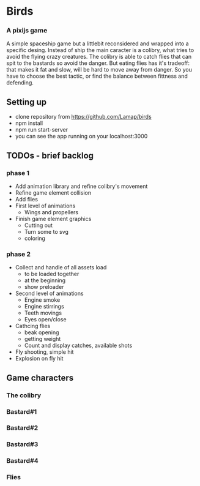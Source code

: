 # Birds
### A pixijs game
A simple spaceship game but a littlebit reconsidered and wrapped into a specific desing.
Instead of ship the main caracter is a colibry, what tries to avoid the flying crazy creatures.
The colibry is able to catch flies that can spit to the bastards so avoid the danger. But eating flies has it's tradeoff: that makes it fat and slow, will be hard to move away from danger. So you have to choose the best tactic, or find the balance between fittness and defending.

## Setting up
- clone repository from https://github.com/Lamap/birds
- npm install
- npm run start-server
- you can see the app running on your localhost:3000

## TODOs - brief backlog
### phase 1
- Add animation library and refine colibry's movement
- Refine game element collision
- Add flies
- First level of animations
    - Wings and propellers
- Finish game element graphics
    - Cutting out
    - Turn some to svg
    - coloring
    
### phase 2
- Collect and handle of all assets load
    - to be loaded together
    - at the beginning
    - show preloader
- Second level of animations
  - Engine smoke
  - Engine stirrings
  - Teeth movings
  - Eyes open/close
- Cathcing flies
  - beak opening
  - getting weight
  - Count and display catches, available shots
- Fly shooting, simple hit
- Explosion on fly hit

## Game characters
### The colibry
### Bastard#1
### Bastard#2
### Bastard#3
### Bastard#4
### Flies
